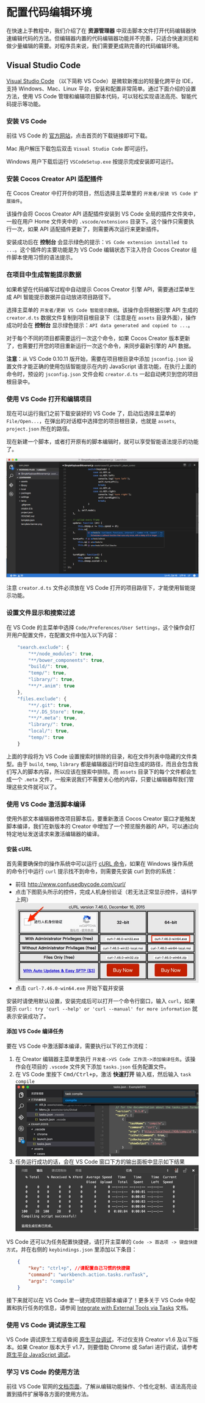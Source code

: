 # 配置代码编辑环境

在快速上手教程中，我们介绍了在 **资源管理器** 中双击脚本文件打开代码编辑器快速编辑代码的方法。但编辑器内置的代码编辑器功能并不完善，只适合快速浏览和做少量编辑的需要。对程序员来说，我们需要更成熟完善的代码编辑环境。

## Visual Studio Code

[Visual Studio Code](https://code.visualstudio.com/) （以下简称 VS Code）是微软新推出的轻量化跨平台 IDE，支持 Windows、Mac、Linux 平台，安装和配置非常简单。通过下面介绍的设置方法，使用 VS Code 管理和编辑项目脚本代码，可以轻松实现语法高亮、智能代码提示等功能。

### 安装 VS Code

前往 VS Code 的 [官方网站](https://code.visualstudio.com/)，点击首页的下载链接即可下载。

Mac 用户解压下载包后双击 `Visual Studio Code` 即可运行。

Windows 用户下载后运行 `VSCodeSetup.exe` 按提示完成安装即可运行。

### 安装 Cocos Creator API 适配插件

在 Cocos Creator 中打开你的项目，然后选择主菜单里的 `开发者/安装 VS Code 扩展插件`。

该操作会将 Cocos Creator API 适配插件安装到 VS Code 全局的插件文件夹中，一般在用户 Home 文件夹中的 `.vscode/extensions` 目录下。这个操作只需要执行一次，如果 API 适配插件更新了，则需要再次运行来更新插件。

安装成功后在 **控制台** 会显示绿色的提示：`VS Code extension installed to ...`。这个插件的主要功能是为 VS Code 编辑状态下注入符合 Cocos Creator 组件脚本使用习惯的语法提示。

### 在项目中生成智能提示数据

如果希望在代码编写过程中自动提示 Cocos Creator 引擎 API，需要通过菜单生成 API 智能提示数据并自动放进项目路径下。

选择主菜单的 `开发者/更新 VS Code 智能提示数据`。该操作会将根据引擎 API 生成的 `creator.d.ts` 数据文件复制到项目根目录下（注意是在 `assets` 目录外面），操作成功时会在 **控制台** 显示绿色提示：`API data generated and copied to ...`。

对于每个不同的项目都需要运行一次这个命令，如果 Cocos Creator 版本更新了，也需要打开您的项目重新运行一次这个命令，来同步最新引擎的 API 数据。

**注意**：从 VS Code 0.10.11 版开始，需要在项目根目录中添加 `jsconfig.json` 设置文件才能正确的使用包括智能提示在内的 JavaScript 语言功能，在执行上面的命令时，预设的 `jsconfig.json` 文件会和 `creator.d.ts` 一起自动拷贝到您的项目根目录中。

### 使用 VS Code 打开和编辑项目

现在可以运行我们之前下载安装好的 VS Code 了，启动后选择主菜单的 `File/Open...`，在弹出的对话框中选择您的项目根目录，也就是 `assets`, `project.json` 所在的路径。

现在新建一个脚本，或者打开原有的脚本编辑时，就可以享受智能语法提示的功能了。

![vs code](coding-setup/vscode.png)

注意 `creator.d.ts` 文件必须放在 VS Code 打开的项目路径下，才能使用智能提示功能。

### 设置文件显示和搜索过滤

在 VS Code 的主菜单中选择 `Code/Preferences/User Settings`，这个操作会打开用户配置文件，在配置文件中加入以下内容：

```js
    "search.exclude": {
        "**/node_modules": true,
        "**/bower_components": true,
        "build/": true,
        "temp/": true,
        "library/": true,
        "**/*.anim": true
    },
    "files.exclude": {
        "**/.git": true,
        "**/.DS_Store": true,
        "**/*.meta": true,
        "library/": true,
        "local/": true,
        "temp/": true
    }
```

上面的字段将为 VS Code 设置搜索时排除的目录，和在文件列表中隐藏的文件类型。由于 `build`, `temp`, `library` 都是编辑器运行时自动生成的路径，而且会包含我们写入的脚本内容，所以应该在搜索中排除。而 `assets` 目录下的每个文件都会生成一个 `.meta` 文件，一般来说我们不需要关心他的内容，只要让编辑器帮我们管理这些文件就可以了。

### 使用 VS Code 激活脚本编译

使用外部文本编辑器修改项目脚本后，要重新激活 Cocos Creator 窗口才能触发脚本编译，我们在新版本的 Creator 中增加了一个预览服务器的 API，可以通过向特定地址发送请求来激活编辑器的编译。

#### 安装 cURL

首先需要确保你的操作系统中可以运行 [cURL 命令](https://curl.haxx.se/)，如果在 Windows 操作系统的命令行中运行 `curl` 提示找不到命令，则需要先安装 curl 到你的系统：

- 前往 <http://www.confusedbycode.com/curl/>
- 点击下图箭头所示的控件，完成人机身份验证（若无法正常显示控件，请科学上网）
    ![curl download](coding-setup/curl_download.jpg)
- 点击 `curl-7.46.0-win64.exe` 开始下载并安装

安装时请使用默认设置，安装完成后可以打开一个命令行窗口，输入 `curl`，如果提示 `curl: try 'curl --help' or 'curl --manual' for more information` 就表示安装成功了。

#### 添加 VS Code 编译任务

要在 VS Code 中激活脚本编译，需要执行以下的工作流程：

1. 在 Creator 编辑器主菜单里执行 `开发者->VS Code 工作流->添加编译任务`。该操作会在项目的 `.vscode` 文件夹下添加 `tasks.json` 任务配置文件。
2. 在 VS Code 里按下 <kbd>Cmd/Ctrl+p</kbd>，激活 **快速打开** 输入框，然后输入 `task compile`
    ![task compile](coding-setup/run_task.jpg)
3. 任务运行成功的话，会在 VS Code 窗口下方的输出面板中显示如下结果
    ![task complete](coding-setup/task_output.jpg)

VS Code 还可以为任务配置快捷键，请打开主菜单的 `Code -> 首选项 -> 键盘快捷方式`，并在右侧的 `keybindings.json` 里添加以下条目：

```json
    {
        "key": "ctrl+p", //请配置自己习惯的快捷键
        "command": "workbench.action.tasks.runTask",
        "args": "compile"
    }
```

接下来就可以在 VS Code 里一键完成项目脚本编译了！更多关于 VS Code 中配置和执行任务的信息，请参阅 [Integrate with External Tools via Tasks](https://code.visualstudio.com/docs/editor/tasks) 文档。

<!--### 使用 VS Code 调试网页版游戏

VS Code 有着优秀的 debug 能力，我们可以直接在源码工程中调试网页版游戏程序。

首先需要安装：

- [Chrome（谷歌浏览器）](https://www.google.com/chrome/)
- VS Code 插件：Debugger for Chrome

安装 VS Code 插件时，请点击 VS Code 左侧导航栏的 `扩展` 按钮打开扩展面板，并在搜索框中输入 `Debugger for Chrome` 并点击安装继续。安装之后可能需要重启 VS Code 才能生效。

接下来在 Cocos Creator 编辑器主菜单里执行 `开发者->VS Code 工作流->添加 Chrome Debug 配置`，这个菜单命令会在你的项目文件夹下添加一个 `.vscode/launch.json` 文件作为调试器的配置，之后你就可以在 VS Code 里点击左侧栏的 `调试` 按钮打开调试面板，并在最上方的调试配置中选择 `Creator Debug: Launch Chrome`，然后点击绿色的开始按钮开始调试。

调试的时候依赖 Cocos Creator 编辑器内置的 Web 服务器，所以需要在编辑器启动状态下才能进行调试。如果编辑器预览游戏时使用的端口不是默认端口，则需要手动修改 `launch.json` 里的 `url` 字段，将正确的端口添加上去。

调试过程中可以在源码文件上直接下断点，进行监控，是比使用 Chrome 内置的 DevTools 调试更方便和友好的工作流程。
-->

### 使用 VS Code 调试原生工程

VS Code 调试原生工程请查阅 [原生平台调试](../publish/debug-native.md)，不过仅支持 Creator v1.6 及以下版本。如果 Creator 版本大于 v1.7，则要借助 Chrome 或 Safari 进行调试，请参考 [原生平台 JavaScript 调试](../publish/debug-jsb.md)。

### 学习 VS Code 的使用方法

前往 VS Code 官网的[文档页面](https://code.visualstudio.com/Docs)，了解从编辑功能操作、个性化定制、语法高亮设置到插件扩展等各方面的使用方法。
